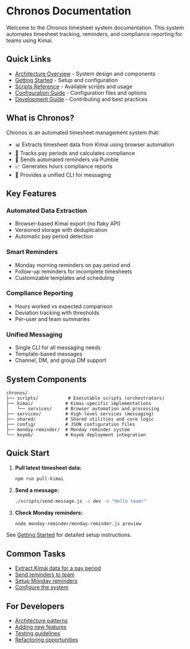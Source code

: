 # Chronos Documentation

Welcome to the Chronos timesheet system documentation. This system automates timesheet tracking, reminders, and compliance reporting for teams using Kimai.

## Quick Links

- [Architecture Overview](./architecture.md) - System design and components
- [Getting Started](./getting-started.md) - Setup and configuration
- [Scripts Reference](./scripts.md) - Available scripts and usage
- [Configuration Guide](./configuration.md) - Configuration files and options
- [Development Guide](./development.md) - Contributing and best practices

## What is Chronos?

Chronos is an automated timesheet management system that:
- 📊 Extracts timesheet data from Kimai using browser automation
- 📅 Tracks pay periods and calculates compliance
- 💬 Sends automated reminders via Pumble
- 📈 Generates hours compliance reports
- 🤖 Provides a unified CLI for messaging

## Key Features

### Automated Data Extraction
- Browser-based Kimai export (no flaky API)
- Versioned storage with deduplication
- Automatic pay period detection

### Smart Reminders
- Monday morning reminders on pay period end
- Follow-up reminders for incomplete timesheets
- Customizable templates and scheduling

### Compliance Reporting
- Hours worked vs expected comparison
- Deviation tracking with thresholds
- Per-user and team summaries

### Unified Messaging
- Single CLI for all messaging needs
- Template-based messages
- Channel, DM, and group DM support

## System Components

```
chronos/
├── scripts/           # Executable scripts (orchestrators)
├── kimai/            # Kimai-specific implementations
│   └── services/     # Browser automation and processing
├── services/         # High-level services (messaging)
├── shared/           # Shared utilities and core logic
├── config/           # JSON configuration files
├── monday-reminder/  # Monday reminder system
└── koyeb/            # Koyeb deployment integration
```

## Quick Start

1. **Pull latest timesheet data:**
   ```bash
   npm run pull-kimai
   ```

2. **Send a message:**
   ```bash
   ./scripts/send-message.js -c dev -m "Hello team!"
   ```

3. **Check Monday reminders:**
   ```bash
   node monday-reminder/monday-reminder.js preview
   ```

See [Getting Started](./getting-started.md) for detailed setup instructions.

## Common Tasks

- [Extract Kimai data for a pay period](./kimai-extraction.md)
- [Send reminders to team](./scripts.md#send-message)
- [Setup Monday reminders](./monday-reminder.md)
- [Configure the system](./configuration.md)

## For Developers

- [Architecture patterns](./architecture.md#design-principles)
- [Adding new features](./development.md#adding-features)
- [Testing guidelines](./development.md#testing)
- [Refactoring opportunities](./development.md#refactoring)
